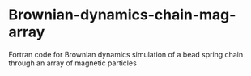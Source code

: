 # Brownian-dynamics-chain-mag-array
Fortran code for Brownian dynamics simulation of a bead spring chain through an array of magnetic particles
